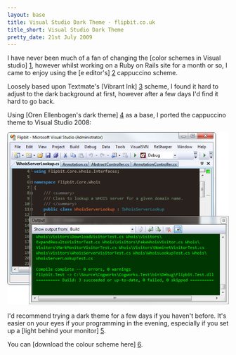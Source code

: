 ```yaml
---
layout: base
title: Visual Studio Dark Theme - flipbit.co.uk
title_short: Visual Studio Dark Theme
pretty_date: 21st July 2009
---
```


I have never been much of a fan of changing the [color schemes in Visual
studio] [1], however whilst working on a Ruby on Rails site for a month or
so, I came to enjoy using the [e editor's] [2] cappuccino scheme.

Loosely based upon Textmate's [Vibrant Ink] [3] scheme, I found it hard to
adjust to the dark background at first, however after a few days I'd
find it hard to go back.

Using [Oren Ellenbogen's dark theme] [4] as a base, I ported the
cappuccino theme to Visual Studio 2008:

<div class="center spaced">
        <img src="/content/images/blog/visual-studio-dark-theme.jpg" alt="Visual Studio Dark Theme" />
</div>

I'd recommend trying a dark theme for a few days if you haven't before.
It's easier on your eyes if your programming in the evening, especially
if you set up a [light behind your monitor] [5].

You can [download the colour scheme here] [6].

  [1]: http://www.hanselman.com/blog/VisualStudioProgrammerThemesGallery.aspx                               "Visual Studio Programmer Themes Gallery"
  [2]: http://www.e-texteditor.com/                                                                         "e Text Editor"
  [3]: http://alternateidea.com/blog/articles/2006/01/03/textmate-vibrant-ink-theme-and-prototype-bundle    "Textmate Vibrant Ink Theme"
  [4]: http://www.lnbogen.com/VisualStudioNet2005Colors.aspx                                                "Visual Studio .Net 2005 Colors"
  [5]: http://lifehacker.com/195712/diy-budget-bias-monitor-lighting                                        "DIY budget bias monitor lighting"
  [6]: /content/zip/flipbit-visual-studio-dark-theme.zip                                                    "Dark Color Scheme for Visual Studio 2008"